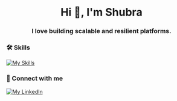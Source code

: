 <h1 align="center">Hi 👋, I'm Shubra</h1>
<h3 align="center">I love building scalable and resilient platforms.</h3>


### 🛠️ Skills

[![My Skills](https://skillicons.dev/icons?i=ts,py,cpp,cloudflare,aws,dynamodb,mongodb,postgres,redis,docker,nodejs,flask,react)](https://skillicons.dev)


<!-- - **Language**: Typescript (Node.js), Python, C, C++.
- **Database**: DynamoDB, PostgreSQL, Redis.
- **Cloud Provider & Infra**: AWS, Docker, Terraform. 
- **Framework**: React.js, Express.js, Flask, Jest, PyTest, Grafana K6 (Load Test). -->


### 🔗 Connect with me

[![My LinkedIn](https://skillicons.dev/icons?i=linkedin)](https://linkedin.com/in/shubra-das)


<!--
**shubra-deb/shubra-deb** is a ✨ _special_ ✨ repository because its `README.md` (this file) appears on your GitHub profile.

Here are some ideas to get you started:

- 🔭 I’m currently working on ...
- 🌱 I’m currently learning ...
- 👯 I’m looking to collaborate on ...
- 🤔 I’m looking for help with ...
- 💬 Ask me about ...
- 📫 How to reach me: ...
- 😄 Pronouns: ...
- ⚡ Fun fact: ...
-->

<!-- Tools for creating profile README.md
- https://www.profileme.dev/
- https://readme.so/ -->
